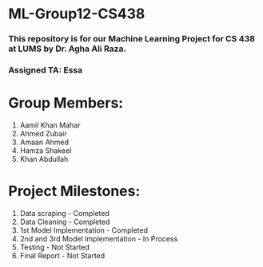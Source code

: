 # ML-Group12-CS438
### This repository is for our Machine Learning Project for CS 438 at LUMS by Dr. Agha Ali Raza.
### Assigned TA: Essa
# Group Members:
1. Aamil Khan Mahar
2. Ahmed Zubair
3. Amaan Ahmed
4. Hamza Shakeel
5. Khan Abdullah

# Project Milestones:
1. Data scraping - Completed
2. Data Cleaning - Completed
3. 1st Model Implementation - Completed
4. 2nd and 3rd Model Implementation - In Process
5. Testing - Not Started
6. Final Report - Not Started

